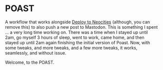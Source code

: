 # POAST
A workflow that works alongside <a href="https://github.com/marketplace/actions/deploy-to-neocities" target="_blank">Deploy to Neocities</a> (although, you can remove this) to also push a new post to Mastodon. This is something I spent ... a very long time working on. There was a time when I stayed up until 2am, go myself 3 hours of sleep, went to work, came home, and then stayed up until 2am again finishing the initial version of Poast. Now, with some tweaks, and more tweaks, and a few more tweaks, it works, seamlessly, and without issue.

Welcome, to the POAST.

